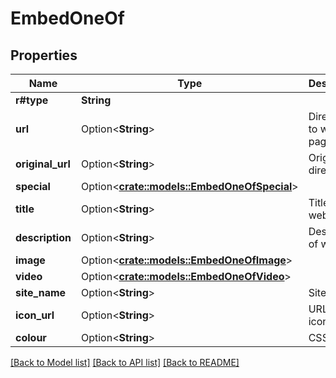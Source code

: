 # EmbedOneOf

## Properties

Name | Type | Description | Notes
------------ | ------------- | ------------- | -------------
**r#type** | **String** |  | 
**url** | Option<**String**> | Direct URL to web page | [optional]
**original_url** | Option<**String**> | Original direct URL | [optional]
**special** | Option<[**crate::models::EmbedOneOfSpecial**](Embed_oneOf_special.md)> |  | [optional]
**title** | Option<**String**> | Title of website | [optional]
**description** | Option<**String**> | Description of website | [optional]
**image** | Option<[**crate::models::EmbedOneOfImage**](Embed_oneOf_image.md)> |  | [optional]
**video** | Option<[**crate::models::EmbedOneOfVideo**](Embed_oneOf_video.md)> |  | [optional]
**site_name** | Option<**String**> | Site name | [optional]
**icon_url** | Option<**String**> | URL to site icon | [optional]
**colour** | Option<**String**> | CSS Colour | [optional]

[[Back to Model list]](../README.md#documentation-for-models) [[Back to API list]](../README.md#documentation-for-api-endpoints) [[Back to README]](../README.md)


